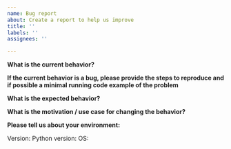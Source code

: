 ```yaml
---
name: Bug report
about: Create a report to help us improve
title: ''
labels: ''
assignees: ''

---
```


**What is the current behavior?**

**If the current behavior is a bug, please provide the steps to reproduce and if possible a minimal running code example of the problem**

**What is the expected behavior?**

**What is the motivation / use case for changing the behavior?**

**Please tell us about your environment:**

Version:
Python version:
OS:

